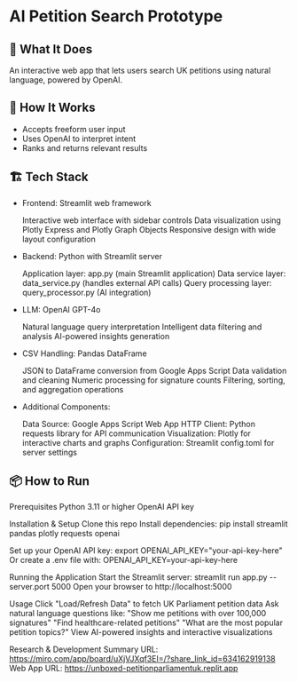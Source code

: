 # AI Petition Search Prototype

## 🚀 What It Does
An interactive web app that lets users search UK petitions using natural language, powered by OpenAI.

## 🧠 How It Works
- Accepts freeform user input
- Uses OpenAI to interpret intent
- Ranks and returns relevant results

## 🏗️ Tech Stack

- Frontend: Streamlit web framework

  Interactive web interface with sidebar controls
  Data visualization using Plotly Express and Plotly Graph Objects
  Responsive design with wide layout configuration

- Backend: Python with Streamlit server

  Application layer: app.py (main Streamlit application)
  Data service layer: data_service.py (handles external API calls)
  Query processing layer: query_processor.py (AI integration)
  
- LLM: OpenAI GPT-4o

  Natural language query interpretation
  Intelligent data filtering and analysis
  AI-powered insights generation
  
- CSV Handling: Pandas DataFrame

  JSON to DataFrame conversion from Google Apps Script
  Data validation and cleaning
  Numeric processing for signature counts
  Filtering, sorting, and aggregation operations

- Additional Components:

  Data Source: Google Apps Script Web App
  HTTP Client: Python requests library for API communication
  Visualization: Plotly for interactive charts and graphs
  Configuration: Streamlit config.toml for server settings

## 📦 How to Run

  Prerequisites
  Python 3.11 or higher
  OpenAI API key

  Installation & Setup
  Clone this repo
  Install dependencies:
  pip install streamlit pandas plotly requests openai

  Set up your OpenAI API key:
  export OPENAI_API_KEY="your-api-key-here"
  Or create a .env file with:
  OPENAI_API_KEY=your-api-key-here

  Running the Application
  Start the Streamlit server:
  streamlit run app.py --server.port 5000
  Open your browser to http://localhost:5000

  Usage
  Click "Load/Refresh Data" to fetch UK Parliament petition data
  Ask natural language questions like:
  "Show me petitions with over 100,000 signatures"
  "Find healthcare-related petitions"
  "What are the most popular petition topics?"
  View AI-powered insights and interactive visualizations

Research & Development Summary URL: https://miro.com/app/board/uXjVJXqf3EI=/?share_link_id=634162919138
Web App URL: https://unboxed-petitionparliamentuk.replit.app
